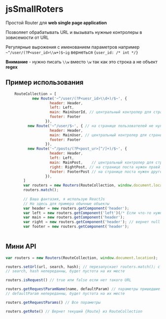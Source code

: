 # jsSmallRoters
Простой Router для **web single page application**

Позволяет обрабатывать  URL и вызывать нужные контролеры в зовисемости от URL

Регулярные вырожения с именованием параметров например
`~^/user/(?P<user_id>\\w+)$~ig` вернеться `{user_id: /* int */}`

**Внимание** - нужно писать `\\w` вместо `\w` так как это строка а не объект **regex**

## Пример использования
```javascript
    RouteCollection = [
			new Route('~^/user/(?P<uesr_id>\\d+)/$~', {
			        header: Header,
			        left: Left,
			        main: MainUserId, // центральный контролер для страницы юзер
			        footer: Footer
			      }),
		  new Route('~^/user/$~', { // на странице пользователей не нужна левая колонка
			        header: Header,
			        main: MainUser, // центральный контролер для страницы юзеров  
			        footer: Footer
			      }),
		  new Route('~^/posts/(?P<post_ur>[^/]+)/$~', { 
			        header: Header,
			        left: Left,    
			        main: MainPost,    // центральный контролер для страницы поста  
			        right: RightPost, // на странице поста нужен правй блок
			        footer: FooterPost // на странице поста нужен другой подвал
			      }),
		]
		var routers = new Routers(RouteCollection, window.document.location);
		routers.match();
		
		// Ваша фантазия, я использую ReactJs
		// Но здесь для примера обычные объекты
		var header = new routers.getComponent('header');
		var left = new routers.getComponent('left')(/* Если что-то нужно передать в конструктор, например зареган ли Юзер */);
		var main = new routers.getComponent('header');
		var right = new routers.getComponent('header'); // вернет null для всех страниц кроме /posts/post_url/
		var footer = new routers.getComponent('header');
		
```

## Мини  API
```javascript
var routers = new Routers(RouteCollection, window.document.location);

routers.setUrl(url, search, hash); // перезапускает routers.match(); с новым урлом и меняет его в history
// search, hash непереданны, будет пустота на их месте

routers.isRequest() // true или false если нет такого URL

routers.getRequestParamName(name, defaultParam) // параметры пришедшие из URL
// defaultParam непереданны, будет пустота на их месте

routers.getRequestParams() // Все пораметры

routers.getRote() // Вернет текуший {Route} из RouteCollection

```
